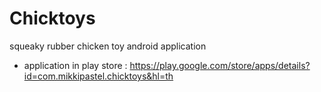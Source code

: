 # Chicktoys
squeaky rubber chicken toy android application

- application in play store :
https://play.google.com/store/apps/details?id=com.mikkipastel.chicktoys&hl=th
